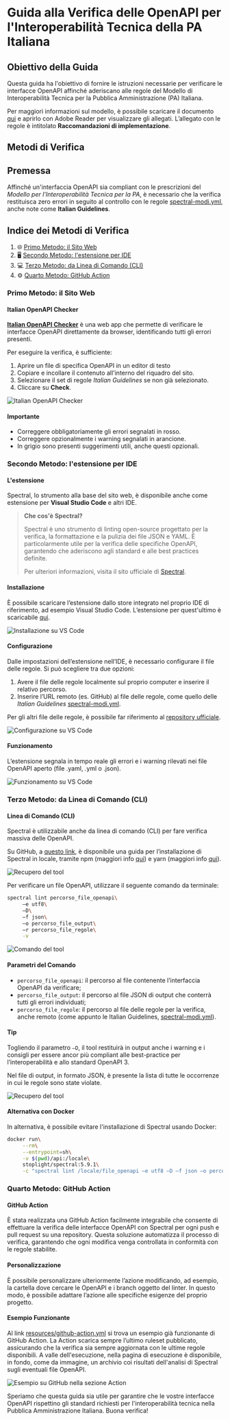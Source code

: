 # Guida alla Verifica delle OpenAPI per l'Interoperabilità Tecnica della PA Italiana

## Obiettivo della Guida

Questa guida ha l'obiettivo di fornire le istruzioni necessarie per verificare le interfacce OpenAPI affinché aderiscano alle regole del Modello di Interoperabilità Tecnica per la Pubblica Amministrazione (PA) Italiana.

Per maggiori informazioni sul modello, è possibile scaricare il documento [qui](https://www.agid.gov.it/sites/agid/files/2024-05/linee_guida_interoperabilit_tecnica_pa.pdf) e aprirlo con Adobe Reader per visualizzare gli allegati. L’allegato con le regole è intitolato **Raccomandazioni di implementazione**.

## Metodi di Verifica

## Premessa
Affinché un'interfaccia OpenAPI sia compliant con le prescrizioni del _Modello per l'Interoperabilità Tecnica per la PA_, è necessario che la verifica restituisca zero errori in seguito al controllo con le regole [spectral-modi.yml](https://github.com/italia/api-oas-checker-rules/releases/latest/download/spectral-modi.yml), anche note come **Italian Guidelines**.

## Indice dei Metodi di Verifica

1. 🌐 [Primo Metodo: il Sito Web](#primo-metodo-il-sito-web)
2. 🖥️ [Secondo Metodo: l'estensione per IDE](#secondo-metodo-lestensione-per-ide)
3. 💻 [Terzo Metodo: da Linea di Comando (CLI)](#terzo-metodo-da-linea-di-comando-cli)
4. ⚙️ [Quarto Metodo: GitHub Action](#quarto-metodo-github-action)

### Primo Metodo: il Sito Web

#### Italian OpenAPI Checker

[**Italian OpenAPI Checker**](https://italia.github.io/api-oas-checker/) è una web app che permette di verificare le interfacce OpenAPI direttamente da browser, identificando tutti gli errori presenti.

Per eseguire la verifica, è sufficiente:
1. Aprire un file di specifica OpenAPI in un editor di testo
2. Copiare e incollare il contenuto all'interno del riquadro del sito.
3. Selezionare il set di regole _Italian Guidelines_ se non già selezionato.
2. Cliccare su **Check**.

![Italian OpenAPI Checker](resources/img/website1.png)

#### Importante

- Correggere obbligatoriamente gli errori segnalati in rosso.
- Correggere opzionalmente i warning segnalati in arancione.
- In grigio sono presenti suggerimenti utili, anche questi opzionali.

### Secondo Metodo: l'estensione per IDE

#### L'estensione

Spectral, lo strumento alla base del sito web, è disponibile anche come estensione per **Visual Studio Code** e altri IDE.

> **Che cos'è Spectral?**
> 
> Spectral è uno strumento di linting open-source progettato per la verifica, la formattazione e la pulizia dei file JSON e YAML. È particolarmente utile per la verifica delle specifiche OpenAPI, garantendo che aderiscono agli standard e alle best practices definite.
> 
> Per ulteriori informazioni, visita il sito ufficiale di [Spectral](https://stoplight.io/open-source/spectral/).

#### Installazione

È possibile scaricare l’estensione dallo store integrato nel proprio IDE di riferimento, ad esempio Visual Studio Code. L’estensione per quest'ultimo è scaricabile [qui](https://marketplace.visualstudio.com/items?itemName=stoplight.spectral).

![Installazione su VS Code](resources/img/extension1.png)

#### Configurazione

Dalle impostazioni dell’estensione nell’IDE, è necessario configurare il file delle regole. Si può scegliere tra due opzioni:
1. Avere il file delle regole localmente sul proprio computer e inserire il relativo percorso.
2. Inserire l’URL remoto (es. GitHub) al file delle regole, come quello delle _Italian Guidelines_ [spectral-modi.yml](https://github.com/italia/api-oas-checker-rules/releases/latest/download/spectral-modi.yml).

Per gli altri file delle regole, è possibile far riferimento al [repository ufficiale](https://github.com/italia/api-oas-checker-rules/releases).

![Configurazione su VS Code](resources/img/extension2.png)

#### Funzionamento

L’estensione segnala in tempo reale gli errori e i warning rilevati nei file OpenAPI aperto (file .yaml, .yml o .json).

![Funzionamento su VS Code](resources/img/extension3.png)

### Terzo Metodo: da Linea di Comando (CLI)

#### Linea di Comando (CLI)

Spectral è utilizzabile anche da linea di comando (CLI) per fare verifica massiva delle OpenAPI.

Su GitHub, a [questo link](https://github.com/stoplightio/spectral), è disponibile una guida per l’installazione di Spectral in locale, tramite npm (maggiori info [qui](https://www.npmjs.com/)) e yarn (maggiori info [qui](https://yarnpkg.com/)).

![Recupero del tool](resources/img/cli1.png)

Per verificare un file OpenAPI, utilizzare il seguente comando da terminale:

```sh
spectral lint percorso_file_openapi\
     –e utf8\
     –D\
     –f json\
     –o percorso_file_output\
     –r percorso_file_regole\
     -v
```

![Comando del tool](resources/img/cli2.png)

#### Parametri del Comando

- `percorso_file_openapi`: il percorso al file contenente l’interfaccia OpenAPI da verificare;
- `percorso_file_output`: il percorso al file JSON di output che conterrà tutti gli errori individuati;
- `percorso_file_regole`: il percorso al file delle regole per la verifica, anche remoto (come appunto le Italian Guidelines, [spectral-modi.yml](https://github.com/italia/api-oas-checker-rules/releases/latest/download/spectral-modi.yml)).

#### Tip

Togliendo il parametro `–D`, il tool restituirà in output anche i warning e i consigli per essere ancor più compliant alle best-practice per l’interoperabilità e allo standard OpenAPI 3.

Nel file di output, in formato JSON, è presente la lista di tutte le occorrenze in cui le regole sono state violate.

![Recupero del tool](resources/img/cli3.png)

#### Alternativa con Docker

In alternativa, è possibile evitare l'installazione di Spectral usando Docker:

```sh
docker run\
     --rm\
     --entrypoint=sh\
     -v $(pwd)/api:/locale\
     stoplight/spectral:5.9.1\
     -c "spectral lint /locale/file_openapi –e utf8 –D –f json –o percorso_file_output –r percorso_file_regole -v"
```

### Quarto Metodo: GitHub Action

#### GitHub Action

È stata realizzata una GitHub Action facilmente integrabile che consente di effettuare la verifica delle interfacce OpenAPI con Spectral per ogni push e pull request su una repository. Questa soluzione automatizza il processo di verifica, garantendo che ogni modifica venga controllata in conformità con le regole stabilite.

#### Personalizzazione

È possibile personalizzare ulteriormente l’azione modificando, ad esempio, la cartella dove cercare le OpenAPI e i branch oggetto del linter. In questo modo, è possibile adattare l’azione alle specifiche esigenze del proprio progetto.

#### Esempio Funzionante

Al link [resources/github-action.yml](resources/github-action.yml) si trova un esempio già funzionante di GitHub Action. La Action scarica sempre l’ultimo ruleset pubblicato, assicurando che la verifica sia sempre aggiornata con le ultime regole disponibili. A valle dell'esecuzione, nella pagina di esecuzione è disponibile, in fondo, come da immagine, un archivio coi risultati dell'analisi di Spectral sugli eventuali file OpenAPI.

![Esempio su GitHub nella sezione Action](resources/img/github1.png)

Speriamo che questa guida sia utile per garantire che le vostre interfacce OpenAPI rispettino gli standard richiesti per l'interoperabilità tecnica nella Pubblica Amministrazione Italiana. Buona verifica!
